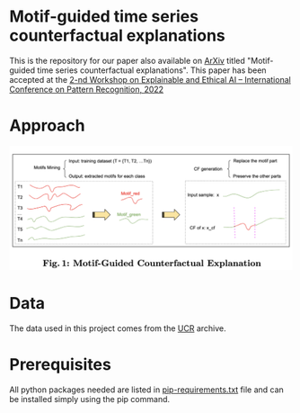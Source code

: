 # Motif-guided time series counterfactual explanations
This is the repository for our paper also available on [ArXiv](https://arxiv.org/pdf/2211.04411.pdf)
 titled "Motif-guided time series counterfactual explanations". This paper has been accepted at the [2-nd Workshop on Explainable and Ethical AI – International Conference on Pattern Recognition, 2022](https://xaie-icpr.labri.fr/#Paper_submission)

# Approach
![Main_Figure](main_fig.png)

# Data
The data used in this project comes from the [UCR](https://www.cs.ucr.edu/~eamonn/time_series_data_2018/) archive.

# Prerequisites
All python packages needed are listed in [pip-requirements.txt](pip-requirements.txt) file and can be installed simply using the pip command.
